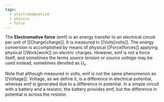 ```yaml
---
tags:
  - electromagnetism
  - physics
  - force
---
```

The **Electromotive force** (emf) is an energy transfer to an electrical circuit per unit of [[Charge|charge]]. It is measured in [[Volts|volts]]. The energy conversion is accomplished by means of physical [[Force|forces]] applying physical [[Work|work]] on electric charges. However, emf is not a force itself, and sometimes the terms *source tension* or *source voltage* may be used instead, sometimes denoted as $U_{s}$.

Note that although measured in volts, emf is not the same phenomenon as [[Voltage]]. Voltage, as we define it, is a difference in electrical potential, whereas emf is generated due to a difference in potential. In a simple circuit with a battery and a resistor, the battery provides emf, but the difference in potential is across the resistor. 